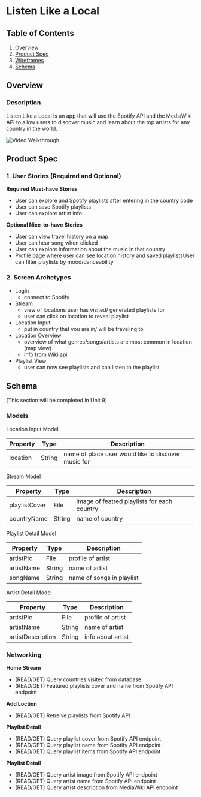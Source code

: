 # Listen Like a Local

## Table of Contents
1. [Overview](#Overview)
1. [Product Spec](#Product-Spec)
1. [Wireframes](#Wireframes)
2. [Schema](#Schema)

## Overview
### Description
Listen Like a Local is an app that will use the Spotify API and the MediaWiki API to allow users to discover music and learn about the top artists for any country in the world.

<img src='https://media.giphy.com/media/WPkAe4OEtaJG87eFRO/giphy.gif' title='Video Walkthrough' width='' alt='Video Walkthrough' />

## Product Spec

### 1. User Stories (Required and Optional)

**Required Must-have Stories**

* User can explore and Spotify playlists after entering in the country code
* User can save Spotify playlists 
* User can explore artist info

**Optional Nice-to-have Stories**

* User can view travel history on a map
* User can hear song when clicked
* User can explore information about the music in that country 
* Profile page where user can see location history and saved playlistsUser can filter playlists by mood/danceability

### 2. Screen Archetypes

* Login
   * connect to Spotify
* Stream
    * view of locations user has visited/ generated playlists for
    * user can click on location to reveal playlist
* Location Input
   * put in country that you are in/ will be traveling to
* Location Overview
   * overview of what genres/songs/artists are most common in location (map view) 
   * info from Wiki api
* Playlist View
   * user can now see playlists and can listen to the playlist

## Schema 
[This section will be completed in Unit 9]
### Models
Location Input Model

| Property | Type    | Description|
| -------- | -------- | -------- |
| location     | String     | name of place user would like to discover music for     |

Stream Model 


| Property | Type    | Description |
| -------- | -------- | -------- |
| playlistCover     | File   | image of featred playlists for each country   |
| countryName     | String     | name of country     |

Playlist Detail Model


| Property | Type    | Description |
| -------- | -------- | -------- |
| artistPic     | File     | profile of artist     |
| artistName    | String     | name of artist      |
| songName    | String     | name of songs in playlist     |

Artist Detail Model


| Property | Type    | Description |
| -------- | -------- | -------- |
| artistPic     | File     | profile of artist     |
| artistName    | String     | name of artist      |
| artistDescription    | String     | info about artist     |



### Networking
**Home Stream** 
* (READ/GET) Query countries visited from database
* (READ/GET) Featured playlists cover and name from Spotify API endpoint

**Add Loction**
* (READ/GET) Retreive playlists from Spotify API

**Playlist Detail**
* (READ/GET) Query playlist cover from Spotify API endpoint 
* (READ/GET) Query playlist name from Spotify API endpoint 
* (READ/GET) Query playlist items from Spotify API endpoint 

**Playlist Detail**
* (READ/GET) Query artist image from Spotify API endpoint 
* (READ/GET) Query artist name from Spotify API endpoint 
* (READ/GET) Query artist description from MediaWiki API endpoint 
